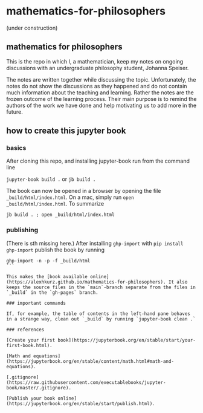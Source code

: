 # mathematics-for-philosophers

(under construction)

## mathematics for philosophers

This is the repo in which I, a mathematician, keep my notes on ongoing discussions with an undergraduate philosophy student, Johanna Speiser.

The notes are written together while discussing the topic. Unfortunately, the notes do not show the discussions as they happened and do not contain much information about the teaching and learning. Rather the notes are the frozen outcome of the learning process. Their main purpose is to remind the authors of the work we have done and help motivating us to add more in the future.

## how to create this jupyter book

### basics

After cloning this repo, and installing jupyter-book run from the command line

`jupyter-book build .` or `jb build .`

The book can now be opened in a browser by opening the file `_build/html/index.html`. On a mac, simply run `open _build/html/index.html`. To summarize

```
jb build . ; open _build/html/index.html
```

### publishing

(There is sth missing here.) After installing `ghp-import` with
`pip install ghp-import` publish the book by running 

````
ghp-import -n -p -f _build/html
```

This makes the [book available online](https://alexhkurz.github.io/mathematics-for-philosophers). It also keeps the source files in the `main`-branch separate from the files in `_build` in the `gh-pages` branch.

### important commands

If, for example, the table of contents in the left-hand pane behaves in a strange way, clean out `_build` by running `jupyter-book clean .`

### references

[Create your first book](https://jupyterbook.org/en/stable/start/your-first-book.html).

[Math and equations](https://jupyterbook.org/en/stable/content/math.html#math-and-equations).

[.gitignore](https://raw.githubusercontent.com/executablebooks/jupyter-book/master/.gitignore).

[Publish your book online](https://jupyterbook.org/en/stable/start/publish.html).

